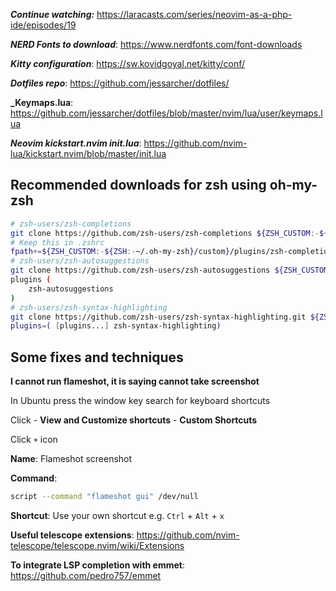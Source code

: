 **_Continue watching:_**
https://laracasts.com/series/neovim-as-a-php-ide/episodes/19

**_NERD Fonts to download_**:
https://www.nerdfonts.com/font-downloads

**_Kitty configuration_**:
https://sw.kovidgoyal.net/kitty/conf/

**_Dotfiles repo_**:
https://github.com/jessarcher/dotfiles/

**_Keymaps.lua**:
https://github.com/jessarcher/dotfiles/blob/master/nvim/lua/user/keymaps.lua

**_Neovim kickstart.nvim init.lua_**:
https://github.com/nvim-lua/kickstart.nvim/blob/master/init.lua

## Recommended downloads for zsh using oh-my-zsh
```bash
# zsh-users/zsh-completions
git clone https://github.com/zsh-users/zsh-completions ${ZSH_CUSTOM:-${ZSH:-~/.oh-my-zsh}/custom}/plugins/zsh-completions
# Keep this in .zshrc
fpath+=${ZSH_CUSTOM:-${ZSH:-~/.oh-my-zsh}/custom}/plugins/zsh-completions/src
# zsh-users/zsh-autosuggestions
git clone https://github.com/zsh-users/zsh-autosuggestions ${ZSH_CUSTOM:-~/.oh-my-zsh/custom}/plugins/zsh-autosuggestions
plugins (
    zsh-autosuggestions
)
# zsh-users/zsh-syntax-highlighting
git clone https://github.com/zsh-users/zsh-syntax-highlighting.git ${ZSH_CUSTOM:-~/.oh-my-zsh/custom}/plugins/zsh-syntax-highlighting
plugins=( [plugins...] zsh-syntax-highlighting)
```

## Some fixes and techniques

**I cannot run flameshot, it is saying cannot take screenshot**

In Ubuntu press the window key search for keyboard shortcuts

Click - **View and Customize shortcuts** - **Custom Shortcuts**

Click `+` icon

**Name**: Flameshot screenshot

**Command**:

```bash
script --command "flameshot gui" /dev/null
```

**Shortcut**: Use your own shortcut e.g. `Ctrl` + `Alt` + `x`

**Useful telescope extensions**:
https://github.com/nvim-telescope/telescope.nvim/wiki/Extensions

**To integrate LSP completion with emmet**:
https://github.com/pedro757/emmet

